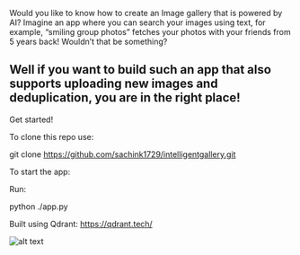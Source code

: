 Would you like to know how to create an Image gallery that is powered by AI? Imagine an app where you can search your images using text, for example, “smiling group photos” fetches your photos with your friends from 5 years back! Wouldn’t that be something?

Well if you want to build such an app that also supports uploading new images and deduplication, you are in the right place!
-------------------------------------------------------------------------------------------------------
Get started!

To clone this repo use:

git clone https://github.com/sachink1729/intelligentgallery.git

To start the app:

Run:

python ./app.py

Built using Qdrant: https://qdrant.tech/

![alt text](https://www.google.com/url?sa=i&url=https%3A%2F%2Fqdrant.tech%2F&psig=AOvVaw3apgQTeeE5DKQwg30cZRf2&ust=1707998834734000&source=images&cd=vfe&opi=89978449&ved=0CBMQjRxqFwoTCPDQ79DlqoQDFQAAAAAdAAAAABAE)

